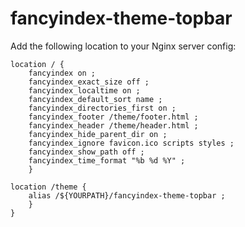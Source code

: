 # fancyindex-theme-topbar
Add the following location to your Nginx server config:
```
location / {
	fancyindex on ;
	fancyindex_exact_size off ;
	fancyindex_localtime on ;
	fancyindex_default_sort name ;
	fancyindex_directories_first on ;
	fancyindex_footer /theme/footer.html ;
	fancyindex_header /theme/header.html ;
	fancyindex_hide_parent_dir on ;
	fancyindex_ignore favicon.ico scripts styles ;
	fancyindex_show_path off ;
	fancyindex_time_format "%b %d %Y" ;
	}
	
location /theme {
	alias /${YOURPATH}/fancyindex-theme-topbar ;
	}
}
```
